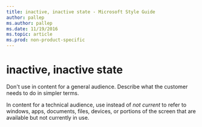 ```yaml
---
title: inactive, inactive state - Microsoft Style Guide
author: pallep
ms.author: pallep
ms.date: 11/19/2016
ms.topic: article
ms.prod: non-product-specific
---
```


# inactive, inactive state

Don't use in content for a general audience. Describe what the customer needs to do in simpler terms. 

In content for a technical audience, use instead of *not current*
to refer to windows, apps, documents, files, devices, or portions
of the screen that are available but not currently in use.
